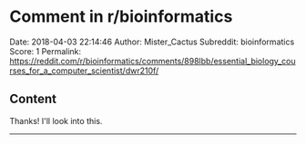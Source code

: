 # Comment in r/bioinformatics

Date: 2018-04-03 22:14:46
Author: Mister_Cactus
Subreddit: bioinformatics
Score: 1
Permalink: https://reddit.com/r/bioinformatics/comments/898lbb/essential_biology_courses_for_a_computer_scientist/dwr210f/

## Content

Thanks! I'll look into this.

---
